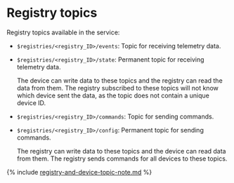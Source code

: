 # Registry topics

Registry topics available in the service:
* `$registries/<registry_ID>/events`: Topic for receiving telemetry data.
* `$registries/<registry_ID>/state`: Permanent topic for receiving telemetry data.

   The device can write data to these topics and the registry can read the data from them. The registry subscribed to these topics will not know which device sent the data, as the topic does not contain a unique device ID.

* `$registries/<registry_ID>/commands`: Topic for sending commands.
* `$registries/<registry_ID>/config`: Permanent topic for sending commands.

   The registry can write data to these topics and the device can read data from them. The registry sends commands for all devices to these topics.

{% include [registry-and-device-topic-note.md](../../../_includes/iot-core/registry-and-device-topic-note.md) %}